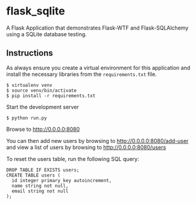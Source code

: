 # flask_sqlite
A Flask Application that demonstrates Flask-WTF and Flask-SQLAlchemy using a
SQLite database testing.

## Instructions
As always ensure you create a virtual environment for this application and install
the necessary libraries from the `requirements.txt` file.

```
$ virtualenv venv
$ source venv/bin/activate
$ pip install -r requirements.txt
```

Start the development server

```
$ python run.py
```


Browse to http://0.0.0.0:8080

You can then add new users by browsing to http://0.0.0.0:8080/add-user and view
a list of users by browsing to http://0.0.0.0:8080/users

To reset the users table, run the following SQL query:
```
DROP TABLE IF EXISTS users;
CREATE TABLE users (
  id integer primary key autoincrement,
  name string not null,
  email string not null
);
```
